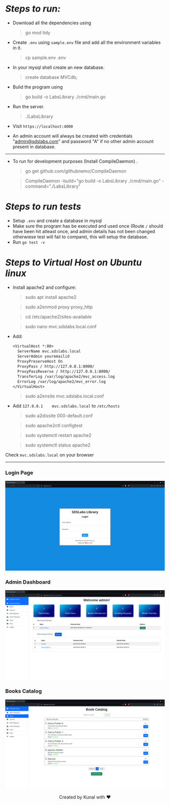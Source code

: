 # ***Steps to run:***

- Download all the dependencies using
  > go mod tidy

- Create `.env` using `sample.env` file and add all the environment variables in it.
  > cp sample.env .env

- In your mysql shell create an new database.
  > create database MVCdb;

- Bulid the program using
  > go build -o LabsLibrary ./cmd/main.go

- Run the server.
  > ./LabsLibrary

- Visit `https://localhost:4000`
- An admin account will always be created with credentials "admin@sdslabs.com" and password "A" if no other admin account present in database.
<hr>

- To run for development purposes (Install CompileDaemon) .
  > go get github.com/githubnemo/CompileDaemon  

  > CompileDaemon -build="go build -o LabsLibrary ./cmd/main.go" -command="./LabsLibrary"


# ***Steps to run tests***

- Setup `.env` and create a database in mysql
- Make sure the program has be executed and used once (Route `/` should have been hit atleast once, and admin details has not been changed otherwiese test will fail to compare), this will setup the database.
- Run `go test -v`

# ***Steps to Virtual Host on Ubuntu linux***

- Install apache2 and configure:   
  > sudo apt install apache2  

  > sudo a2enmod proxy proxy_http  

  > cd /etc/apache2/sites-available  

  > sudo nano mvc.sdslabs.local.conf   

- Add:
    ```  
    <VirtualHost *:80>
      ServerName mvc.sdslabs.local
      ServerAdmin youremailid
      ProxyPreserveHost On
      ProxyPass / http://127.0.0.1:8000/
      ProxyPassReverse / http://127.0.0.1:8000/
      TransferLog /var/log/apache2/mvc_access.log
      ErrorLog /var/log/apache2/mvc_error.log
    </VirtualHost>
    ```
  > sudo a2ensite mvc.sdslabs.local.conf  

- Add `127.0.0.1	mvc.sdslabs.local` to `/etc/hosts`  

  > sudo a2dissite 000-default.conf  

  > sudo apache2ctl configtest   

  > sudo systemctl restart apache2  

  > sudo systemctl status apache2  

Check `mvc.sdslabs.local` on your browser  
<hr>  


###  Login Page
<p align=center>
<img src="ReadmeAssets/login.png">
<p/>

###  Admin Dashboard
<p align=center>
<img src="ReadmeAssets/adminDash.png">
<p/>

###  Books Catalog
<p align=center>
<img src="ReadmeAssets/bookCatalog.png">
<p/>

<p align=center>
Created by Kunal with ❤️ 
</p>